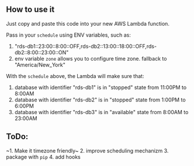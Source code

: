 ## How to use it

Just copy and paste this code into your new AWS Lambda function.

Pass in your `schedule` using ENV variables, such as:
1. "rds-db1::23:00::8:00::OFF,rds-db2::13:00::18:00::OFF,rds-db2::8:00::23:00::ON"
2. env variable `zone` allows you to configure time zone. fallback to "America/New_York"

With the `schedule` above, the Lambda will make sure that:

1) database with identifier "rds-db1" is in "stopped" state from 11:00PM to 8:00AM
2) database with identifier "rds-db2" is in "stopped" state from 1:00PM to 6:00PM
3) database with identifier "rds-db3" is in "available" state from 8:00AM to 23:00AM 

## ToDo:

~1. Make it timezone friendly~
2. improve scheduling mechanizm
3. package with `pip`
4. add hooks

